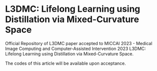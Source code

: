 # L3DMC: Lifelong Learning using Distillation via Mixed-Curvature Space
Official Repository of L3DMC paper accepted to MICCAI 2023 - Medical Image Computing and Computer-Assisted Intervention 2023 
L3DMC: Lifelong Learning using Distillation via Mixed-Curvature Space. 

The codes of this article will be available upon acceptance. 
